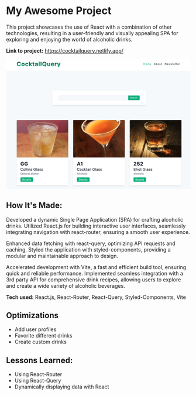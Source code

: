 # My Awesome Project

This project showcases the use of React with a combination of other technologies, resulting in a user-friendly and visually appealing SPA for exploring and enjoying the world of alcoholic drinks.

**Link to project:** https://cocktailquery.netlify.app/

![alt tag](https://github.com/MikeJakuszewski/CocktailQuery/blob/main/HomePage.png)

## How It's Made:

Developed a dynamic Single Page Application (SPA) for crafting alcoholic drinks. Utilized React.js for building interactive user interfaces, seamlessly integrating navigation with react-router, ensuring a smooth user experience.

Enhanced data fetching with react-query, optimizing API requests and caching. Styled the application with styled-components, providing a modular and maintainable approach to design.

Accelerated development with Vite, a fast and efficient build tool, ensuring quick and reliable performance. Implemented seamless integration with a 3rd party API for comprehensive drink recipes, allowing users to explore and create a wide variety of alcoholic beverages.

**Tech used:** React.js, React-Router, React-Query, Styled-Components, Vite

## Optimizations

- Add user profiles
- Favorite different drinks
- Create custom drinks

## Lessons Learned:

- Using React-Router
- Using React-Query
- Dynamically displaying data with React
